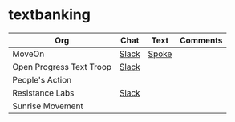 # textbanking

Org | Chat | Text | Comments
--- | ---- | ---- | --------
MoveOn | [Slack](https://moveontextteam.slack.com/) | [Spoke](https://spoke.moveon.org) | 
Open Progress Text Troop | [Slack](openprogresstexting.slack.com) | |
People's Action | | |
Resistance Labs | [Slack](https://resistancelabs.slack.com) | |
Sunrise Movement | | |

